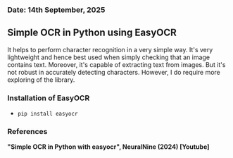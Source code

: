 ### Date: 14th September, 2025


##  Simple OCR in Python using EasyOCR

It helps to perform character recognition in a very simple way. It's very lightweight
and hence best used when simply checking that an image contains text. Moreover, it's
capable of extracting text from images. But it's not robust in accurately detecting characters.
However, I do require more exploring of the library.


###  Installation of EasyOCR

+   `pip install easyocr`


### References
**"Simple OCR in Python with easyocr", NeuralNine (2024) [Youtube]**